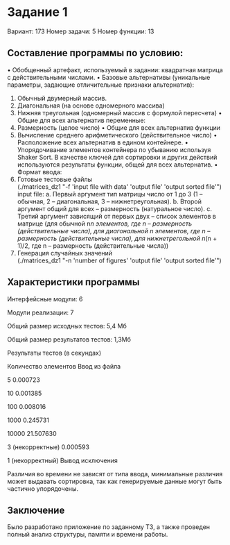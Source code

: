 # Задание 1

Вариант: 173
Номер задачи: 5
Номер функции: 13

## Составление программы по условию:
•	Обобщенный артефакт, используемый в задании: квадратная матрица с действительными числами.
•	Базовые альтернативы (уникальные параметры, задающие отличительные признаки альтернатив):
1.	Обычный двумерный массив.
2.	Диагональная (на основе одномерного массива)
3.	Нижняя треугольная (одномерный массив с формулой пересчета)
      •	Общие для всех альтернатив переменные:
1.	Размерность (целое число)
      •	Общие для всех альтернатив функции
1.	Вычисление среднего арифметического (действительное число)
      •	Расположение всех альтернатив в едином контейнере.
      •	Упорядочивание элементов контейнера по убыванию используя Shaker Sort. В качестве ключей для сортировки и других действий используются результаты функции, общей для всех альтернатив.
      •	Формат ввода:
1.	Готовые тестовые файлы                                                                                                    
      (./matrices_dz1 "-f 'input file with data' 'output file' 'output sorted file'")                                      
      input file:
      a.	Первый аргумент тип матрицы число от 1 до 3 (1 – обычная, 2 – диагональная, 3 – нижнетреугольная).
      b.	Второй аргумент общий для всех – размерность (натуральное число).
      c.	Третий аргумент зависящий от первых двух – список элементов в матрице (для обычной n*n элементов, где n – размерность (действительные числа), для диагональной n элементов, где n – размерность (действительные числа), для нижнетрегольной n*(n + 1)/2, где n – размерность (действительные числа))
2.	Генерация случайных значений                                                                                        
      (./matrices_dz1 "-n 'number of figures' 'output file' 'output sorted file'")

## Характеристики программы

Интерфейсные модули: 6

Модули реализации: 7

Общий размер исходных тестов: 5,4 Мб

Общий размер результатов тестов: 1,3Мб

Результаты тестов (в секундах)

Количество элементов	Ввод из файла

5	0.000723

10	0.001385

100	0.008016

1000	0.245731

10000	21.507630

3 (некорректные)	0.000593

1 (некорректный)	Вывод исключения

Различия во времени не зависят от типа ввода, минимальные различия может выдавать сортировка, так как генерируемые данные могут быть частично упорядочены.

## Заключение
Было разработано приложение по заданному ТЗ, а также проведен полный анализ структуры, памяти и времени работы.

